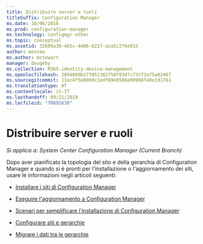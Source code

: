 ```yaml
---
title: Distribuire server e ruoli
titleSuffix: Configuration Manager
ms.date: 10/06/2016
ms.prod: configuration-manager
ms.technology: configmgr-other
ms.topic: conceptual
ms.assetid: 32609a30-465c-4406-b227-aca5c276e015
author: mestew
ms.author: mstewart
manager: dougeby
ms.collection: M365-identity-device-management
ms.openlocfilehash: 2856869b17f851382750f9347c732f3a75a82467
ms.sourcegitcommit: 13ac4f5e600dc1edf69e8566e00968f40e1d1761
ms.translationtype: HT
ms.contentlocale: it-IT
ms.lasthandoff: 09/11/2019
ms.locfileid: "70891630"
---
```

# <a name="deploy-servers-and-roles"></a>Distribuire server e ruoli

*Si applica a: System Center Configuration Manager (Current Branch)*

Dopo aver pianificato la topologia del sito e della gerarchia di Configuration Manager e quando si è pronti per l'installazione o l'aggiornamento dei siti, usare le informazioni negli articoli seguenti:  

- [Installare i siti di Configuration Manager](/sccm/core/servers/deploy/install/installing-sites)  

- [Eseguire l'aggiornamento a Configuration Manager](/sccm/core/servers/deploy/install/upgrade-to-configuration-manager)  

- [Scenari per semplificare l'installazione di Configuration Manager](/sccm/core/servers/deploy/install/scenarios-to-streamline-your-installation)  

- [Configurare siti e gerarchie](/sccm/core/servers/deploy/configure/configure-sites-and-hierarchies)  

- [Migrare i dati tra le gerarchie](/sccm/core/migration/migrate-data-between-hierarchies)  
